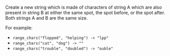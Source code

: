 Create a new string which is made of characters of string A which are also present in string B at either the same spot, the spot before, or the spot after. Both strings A and B are the same size. 

For example:
- `range_chars("flopped", "helping") -> "lpp"`
- `range_chars("cat", "dog") -> ""` 
- `range_chars("trouble", "doubled") -> "ouble"` 

